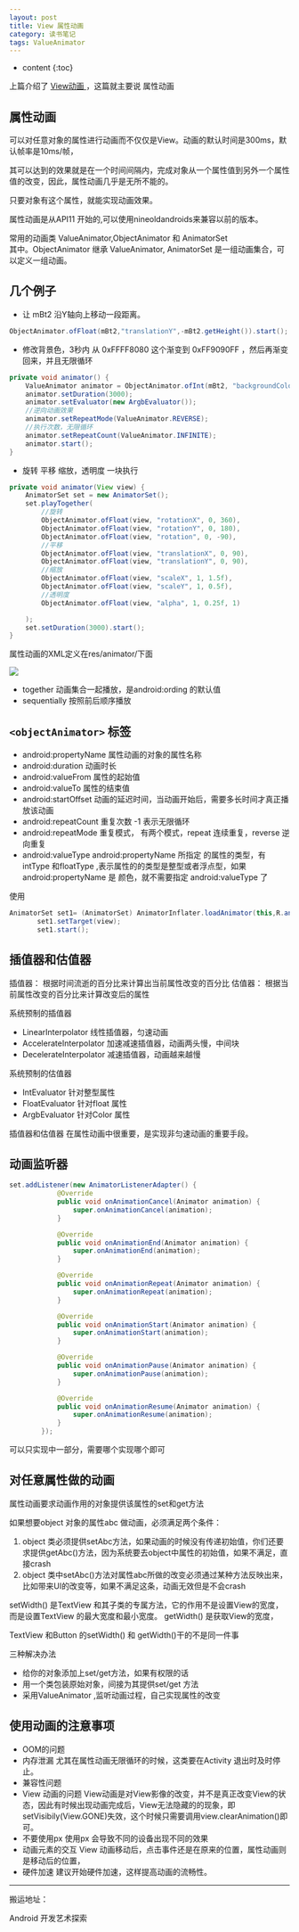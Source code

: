 ```yaml
---
layout: post
title: View 属性动画
category: 读书笔记
tags: ValueAnimator
---
```

* content
{:toc}

上篇介绍了 [ View动画 ](../../../../../article-detail/2019/07/25/view-animation/)，这篇就主要说 属性动画

## 属性动画

可以对任意对象的属性进行动画而不仅仅是View。动画的默认时间是300ms，默认帧率是10ms/帧，

其可以达到的效果就是在一个时间间隔内，完成对象从一个属性值到另外一个属性值的改变，因此，属性动画几乎是无所不能的。

只要对象有这个属性，就能实现动画效果。

属性动画是从API11 开始的,可以使用nineoldandroids来兼容以前的版本。

常用的动画类
ValueAnimator,ObjectAnimator 和 AnimatorSet   
其中。ObjectAnimator 继承 ValueAnimator, AnimatorSet 是一组动画集合，可以定义一组动画。  

## 几个例子
* 让 mBt2 沿Y轴向上移动一段距离。
```java
ObjectAnimator.ofFloat(mBt2,"translationY",-mBt2.getHeight()).start();
```
* 修改背景色，3秒内 从 0xFFFF8080 这个渐变到 0xFF9090FF ，然后再渐变回来，并且无限循环
```java
private void animator() {
    ValueAnimator animator = ObjectAnimator.ofInt(mBt2, "backgroundColor", 0xFFFF8080, 0xFF9090FF);
    animator.setDuration(3000);
    animator.setEvaluator(new ArgbEvaluator());
    //逆向动画效果
    animator.setRepeatMode(ValueAnimator.REVERSE);
    //执行次数，无限循环
    animator.setRepeatCount(ValueAnimator.INFINITE);
    animator.start();
}
```
* 旋转 平移 缩放，透明度 一块执行
```java
private void animator(View view) {
    AnimatorSet set = new AnimatorSet();
    set.playTogether(
        //旋转
        ObjectAnimator.ofFloat(view, "rotationX", 0, 360),
        ObjectAnimator.ofFloat(view, "rotationY", 0, 180),
        ObjectAnimator.ofFloat(view, "rotation", 0, -90),
        //平移
        ObjectAnimator.ofFloat(view, "translationX", 0, 90),
        ObjectAnimator.ofFloat(view, "translationY", 0, 90),
        //缩放
        ObjectAnimator.ofFloat(view, "scaleX", 1, 1.5f),
        ObjectAnimator.ofFloat(view, "scaleY", 1, 0.5f),
        //透明度
        ObjectAnimator.ofFloat(view, "alpha", 1, 0.25f, 1)

    );
    set.setDuration(3000).start();
}
```

属性动画的XML定义在res/animator/下面   

![](../../../../../article-detail/images/set_animator_xml.png)

* together 动画集合一起播放，是android:ording 的默认值
* sequentially  按照前后顺序播放

## `<objectAnimator>` 标签

* android:propertyName  属性动画的对象的属性名称
* android:duration     动画时长
* android:valueFrom   属性的起始值
* android:valueTo     属性的结束值
* android:startOffset  动画的延迟时间，当动画开始后，需要多长时间才真正播放该动画
* android:repeatCount   重复次数  -1 表示无限循环
* android:repeatMode    重复模式， 有两个模式，repeat 连续重复，reverse 逆向重复
* android:valueType   android:propertyName 所指定 的属性的类型，有 intType 和floatType ,表示属性的的类型是整型或者浮点型，如果 android:propertyName 是 颜色，就不需要指定 android:valueType 了

使用

```java
AnimatorSet set1= (AnimatorSet) AnimatorInflater.loadAnimator(this,R.animator.pro_animator);
       set1.setTarget(view);
       set1.start();
```

## 插值器和估值器

插值器： 根据时间流逝的百分比来计算出当前属性改变的百分比
估值器： 根据当前属性改变的百分比来计算改变后的属性

系统预制的插值器
* LinearInterpolator 线性插值器，匀速动画
* AccelerateInterpolator 加速减速插值器，动画两头慢，中间块
* DecelerateInterpolator 减速插值器，动画越来越慢

系统预制的估值器
* IntEvaluator 针对整型属性
* FloatEvaluator 针对float 属性
* ArgbEvaluator 针对Color 属性

插值器和估值器 在属性动画中很重要，是实现非匀速动画的重要手段。

## 动画监听器

```java
set.addListener(new AnimatorListenerAdapter() {
            @Override
            public void onAnimationCancel(Animator animation) {
                super.onAnimationCancel(animation);
            }

            @Override
            public void onAnimationEnd(Animator animation) {
                super.onAnimationEnd(animation);
            }

            @Override
            public void onAnimationRepeat(Animator animation) {
                super.onAnimationRepeat(animation);
            }

            @Override
            public void onAnimationStart(Animator animation) {
                super.onAnimationStart(animation);
            }

            @Override
            public void onAnimationPause(Animator animation) {
                super.onAnimationPause(animation);
            }

            @Override
            public void onAnimationResume(Animator animation) {
                super.onAnimationResume(animation);
            }
        });
```

可以只实现中一部分，需要哪个实现哪个即可

## 对任意属性做的动画

属性动画要求动画作用的对象提供该属性的set和get方法

如果想要object 对象的属性abc 做动画，必须满足两个条件：
1. object 类必须提供setAbc方法，如果动画的时候没有传递初始值，你们还要求提供getAbc()方法，因为系统要去object中属性的初始值，如果不满足，直接crash
2. object 类中setAbc()方法对属性abc所做的改变必须通过某种方法反映出来，比如带来UI的改变等，如果不满足这条，动画无效但是不会crash



setWidth()  是TextView 和其子类的专属方法，它的作用不是设置View的宽度，而是设置TextView 的最大宽度和最小宽度。
getWidth()  是获取View的宽度，

TextView 和Button 的setWidth() 和 getWidth()干的不是同一件事

三种解决办法
* 给你的对象添加上set/get方法，如果有权限的话
* 用一个类包装原始对象，间接为其提供set/get 方法
* 采用ValueAnimator ,监听动画过程，自己实现属性的改变

## 使用动画的注意事项

* OOM的问题
* 内存泄漏
尤其在属性动画无限循环的时候，这类要在Activity 退出时及时停止。
* 兼容性问题
* View 动画的问题
View动画是对View影像的改变，并不是真正改变View的状态，因此有时候出现动画完成后，View无法隐藏的的现象，即setVisibily(View.GONE)失效，这个时候只需要调用view.clearAnimation()即可。
* 不要使用px
使用px 会导致不同的设备出现不同的效果
* 动画元素的交互
View 动画移动后，点击事件还是在原来的位置，属性动画则是移动后的位置，
* 硬件加速
建议开始硬件加速，这样提高动画的流畅性。






---
搬运地址：    

Android 开发艺术探索
